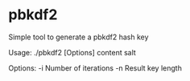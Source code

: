 # pbkdf2
Simple tool to generate a pbkdf2 hash key

  Usage:
   ./pbkdf2 [Options] content salt
  
  Options:
   -i <iterations>  Number of iterations
   -n <keylen>      Result key length
